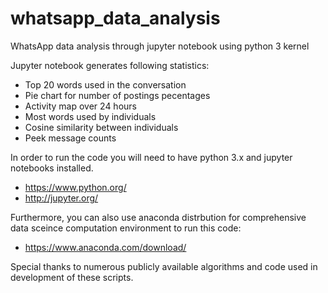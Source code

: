 # whatsapp_data_analysis
WhatsApp data analysis through jupyter notebook using python 3 kernel

Jupyter notebook generates following statistics:
- Top 20 words used in the conversation
- Pie chart for number of postings pecentages
- Activity map over 24 hours
- Most words used by individuals
- Cosine similarity between individuals
- Peek message counts

In order to run the code you will need to have python 3.x and jupyter notebooks installed. 
- https://www.python.org/
- http://jupyter.org/

Furthermore, you can also use anaconda distrbution for comprehensive data sceince computation environment to run this code:
- https://www.anaconda.com/download/

Special thanks to numerous publicly available algorithms and code used in development of these scripts.
